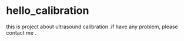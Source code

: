 # hello_calibration
this is project about ultrasound calibration .if have any problem, please  contact me .
